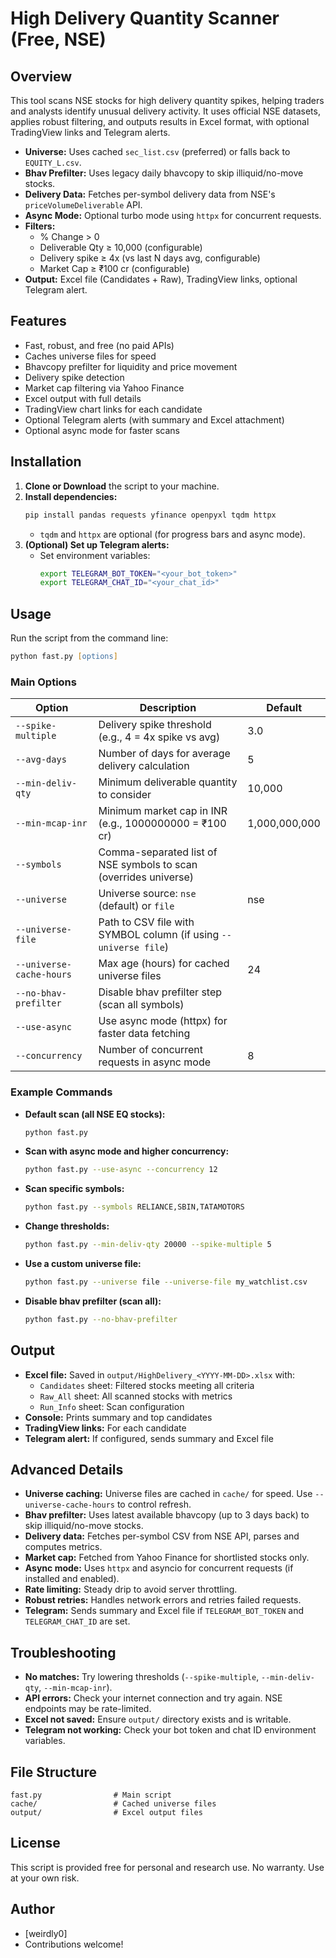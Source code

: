 # High Delivery Quantity Scanner (Free, NSE)

## Overview

This tool scans NSE stocks for high delivery quantity spikes, helping traders and analysts identify unusual delivery activity. It uses official NSE datasets, applies robust filtering, and outputs results in Excel format, with optional TradingView links and Telegram alerts.

- **Universe:** Uses cached `sec_list.csv` (preferred) or falls back to `EQUITY_L.csv`.
- **Bhav Prefilter:** Uses legacy daily bhavcopy to skip illiquid/no-move stocks.
- **Delivery Data:** Fetches per-symbol delivery data from NSE's `priceVolumeDeliverable` API.
- **Async Mode:** Optional turbo mode using `httpx` for concurrent requests.
- **Filters:**
  - % Change > 0
  - Deliverable Qty ≥ 10,000 (configurable)
  - Delivery spike ≥ 4x (vs last N days avg, configurable)
  - Market Cap ≥ ₹100 cr (configurable)
- **Output:** Excel file (Candidates + Raw), TradingView links, optional Telegram alert.

## Features

- Fast, robust, and free (no paid APIs)
- Caches universe files for speed
- Bhavcopy prefilter for liquidity and price movement
- Delivery spike detection
- Market cap filtering via Yahoo Finance
- Excel output with full details
- TradingView chart links for each candidate
- Optional Telegram alerts (with summary and Excel attachment)
- Optional async mode for faster scans

## Installation

1. **Clone or Download** the script to your machine.
2. **Install dependencies:**
   ```zsh
   pip install pandas requests yfinance openpyxl tqdm httpx
   ```
   - `tqdm` and `httpx` are optional (for progress bars and async mode).
3. **(Optional) Set up Telegram alerts:**
   - Set environment variables:
     ```zsh
     export TELEGRAM_BOT_TOKEN="<your_bot_token>"
     export TELEGRAM_CHAT_ID="<your_chat_id>"
     ```

## Usage

Run the script from the command line:

```zsh
python fast.py [options]
```

### Main Options

| Option                   | Description                                                                                 | Default                |
|-------------------------|---------------------------------------------------------------------------------------------|------------------------|
| `--spike-multiple`      | Delivery spike threshold (e.g., 4 = 4x spike vs avg)                                        | 3.0                    |
| `--avg-days`            | Number of days for average delivery calculation                                             | 5                      |
| `--min-deliv-qty`       | Minimum deliverable quantity to consider                                                    | 10,000                 |
| `--min-mcap-inr`        | Minimum market cap in INR (e.g., 1000000000 = ₹100 cr)                                     | 1,000,000,000          |
| `--symbols`             | Comma-separated list of NSE symbols to scan (overrides universe)                            |                        |
| `--universe`            | Universe source: `nse` (default) or `file`                                                 | nse                    |
| `--universe-file`       | Path to CSV file with SYMBOL column (if using `--universe file`)                            |                        |
| `--universe-cache-hours`| Max age (hours) for cached universe files                                                   | 24                     |
| `--no-bhav-prefilter`   | Disable bhav prefilter step (scan all symbols)                                              |                        |
| `--use-async`           | Use async mode (httpx) for faster data fetching                                             |                        |
| `--concurrency`         | Number of concurrent requests in async mode                                                 | 8                      |

### Example Commands

- **Default scan (all NSE EQ stocks):**
  ```zsh
  python fast.py
  ```
- **Scan with async mode and higher concurrency:**
  ```zsh
  python fast.py --use-async --concurrency 12
  ```
- **Scan specific symbols:**
  ```zsh
  python fast.py --symbols RELIANCE,SBIN,TATAMOTORS
  ```
- **Change thresholds:**
  ```zsh
  python fast.py --min-deliv-qty 20000 --spike-multiple 5
  ```
- **Use a custom universe file:**
  ```zsh
  python fast.py --universe file --universe-file my_watchlist.csv
  ```
- **Disable bhav prefilter (scan all):**
  ```zsh
  python fast.py --no-bhav-prefilter
  ```

## Output

- **Excel file:** Saved in `output/HighDelivery_<YYYY-MM-DD>.xlsx` with:
  - `Candidates` sheet: Filtered stocks meeting all criteria
  - `Raw_All` sheet: All scanned stocks with metrics
  - `Run_Info` sheet: Scan configuration
- **Console:** Prints summary and top candidates
- **TradingView links:** For each candidate
- **Telegram alert:** If configured, sends summary and Excel file

## Advanced Details

- **Universe caching:** Universe files are cached in `cache/` for speed. Use `--universe-cache-hours` to control refresh.
- **Bhav prefilter:** Uses latest available bhavcopy (up to 3 days back) to skip illiquid/no-move stocks.
- **Delivery data:** Fetches per-symbol CSV from NSE API, parses and computes metrics.
- **Market cap:** Fetched from Yahoo Finance for shortlisted stocks only.
- **Async mode:** Uses `httpx` and asyncio for concurrent requests (if installed and enabled).
- **Rate limiting:** Steady drip to avoid server throttling.
- **Robust retries:** Handles network errors and retries failed requests.
- **Telegram:** Sends summary and Excel file if `TELEGRAM_BOT_TOKEN` and `TELEGRAM_CHAT_ID` are set.

## Troubleshooting

- **No matches:** Try lowering thresholds (`--spike-multiple`, `--min-deliv-qty`, `--min-mcap-inr`).
- **API errors:** Check your internet connection and try again. NSE endpoints may be rate-limited.
- **Excel not saved:** Ensure `output/` directory exists and is writable.
- **Telegram not working:** Check your bot token and chat ID environment variables.

## File Structure

```
fast.py                # Main script
cache/                 # Cached universe files
output/                # Excel output files
```

## License

This script is provided free for personal and research use. No warranty. Use at your own risk.

## Author

- [weirdly0]
- Contributions welcome!
